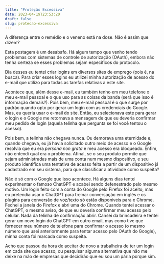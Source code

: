 ```yaml
---
title: "Proteção Excessiva"
date: 2023-04-19T23:53:20
draft: false
slug: protecao-excessiva
---
```


A diferença entre o remédio e o veneno está na dose.  Não é assim que dizem?

Esta postagem é um desabafo.  Há algum tempo que venho tendo problemas com sistemas de controle de autorização (OAuth), embora não tenha certeza se esses problemas sejam específicos do protocolo.

Dia desses eu tentei criar logins em diversos sites de emprego (pois é, na busca).  Para criar esses logins eu utilizei minha autorização de acesso do e-mail que utilizo para todas as tarefas relativas a este site.

Acontece que, além desse e-mail, eu também tenho em meu telefone o meu e-mail pessoal e o que uso para as coisas da banda (será que isso é informação demais?).  Pois bem, meu e-mail pessoal é o que surge por padrão quando opto por gerar um login com as credenciais do Google.  Mas, eu queria usar o e-mail do site.  Então, eu selecionava este para gerar o login e o Google me retornava a mensagem de que eu deveria confirmar meu pedido de login (aquela telinha que pergunta se foi você tentou o acesso).

Pois bem, a telinha não chegava nunca.  Ou demorava uma eternidade e, quando chegava, eu já havia solicitado outro meio de acesso e o Google resolvia que eu era _persona non grata_ e meu acesso era bloqueado.  Enfim, não entendi qual era o problema.  Afinal, se o seu produto permite que sejam administradas mais de uma conta num mesmo dispositivo, e seu produto identifica uma tentativa de acesso feita a partir de um dispositivo já cadastrado em seu sistema, para que classificar a atividade como suspeita?

Não é só com o Google que isso acontece.  Há alguns dias tentei experimentar o famoso ChatGPT e acabei sendo defenestrado pelo mesmo motivo.  Um login feito com a conta do Google pelo Firefox foi aceito, mas eu pretendia usar o ChatGPT para treinar conversação em inglês e os plugins para conversão de voz/texto só estão disponíveis para o Chrome.  Fechei a janela do Firefox e abri uma do Chrome. Quando tentei acessar o ChatGPT, o mesmo aviso, de que eu deveria confirmar meu acesso pelo celular.  Nada da telinha de confirmação abrir.  Cansei da brincadeira e tentei gerar um novo login do ChatGPT em outro email, mas como tive que fornecer meu número de telefone para confirmar o acesso (o mesmo número que usei anteriormente para tentar acesso pelo OAuth do Google), minha conta foi marcada como suspeita.

Acho que passou da hora de aceitar de novo a trabalheira de ter um login em cada site que acesso, ou pesquisar alguma alternativa que não me deixe na mão de empresas que decidirão que eu sou um pária porque sim.

